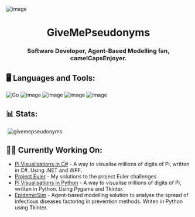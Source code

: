 
![image](https://user-images.githubusercontent.com/113452530/222985603-40d409e0-2ea2-4454-ab0b-2a1e349914b2.png)

<h1 align="center">GiveMePseudonyms</h1>
<h3 align="center">Software Developer, Agent-Based Modelling fan, camelCapsEnjoyer.</h3>

## 🖥️ Languages and Tools:
![Go](https://img.shields.io/badge/go-%2300ADD8.svg?style=for-the-badge&logo=go&logoColor=white)
![image](https://img.shields.io/badge/C%23-239120?style=for-the-badge&logo=c-sharp&logoColor=white)
![image](https://img.shields.io/badge/.NET-5C2D91?style=for-the-badge&logo=.net&logoColor=white)
![image](https://img.shields.io/badge/Python-3776AB?style=for-the-badge&logo=python&logoColor=white)
![image](https://img.shields.io/badge/OpenGL-FFFFFF?style=for-the-badge&logo=opengl)

<h2 align="left">📊 Stats:</h2>
<p>&nbsp;<img align="center" src="https://github-readme-stats.vercel.app/api?username=givemepseudonyms&show_icons=true&locale=en" alt="givemepseudonyms" /></p>

<h2 align="left">🏋️‍♂️ Currently Working On:</h2>

- [Pi Visualisations in C#](https://github.com/GiveMePseudonyms/PiVisualisationsCSharp) - A way to visualise millions of digits of Pi, written in C#. Using .NET and WPF.
- [Project Euler](https://github.com/GiveMePseudonyms/Project_Euler) - My solutions to the project Euler challenges
- [Pi Visualisations in Python](https://github.com/GiveMePseudonyms/PiVisualisations) - A way to visualise millions of digits of Pi, written in Python. Using Pygame and Tkinter.
- [EpidemicSim](https://github.com/GiveMePseudonyms/Epidemic-Sim) - Agent-based modelling solution to analyse the spread of infectious diseases factoring in prevention methods. Writen in Python using Tkinter.
